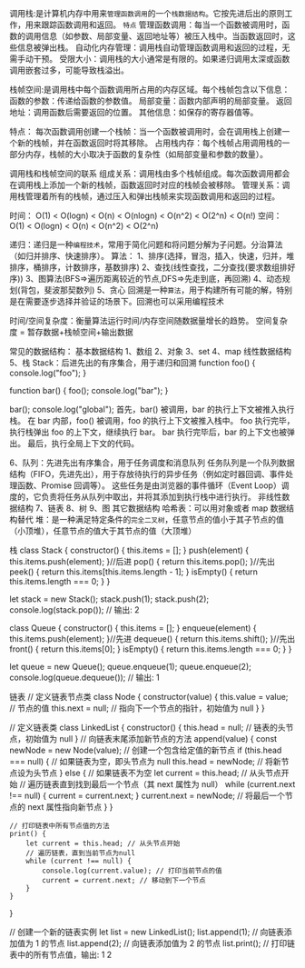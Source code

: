 调用栈:是计算机内存中用来`管理函数调用`的一个`栈数据结构`。它按先进后出的原则工作，用来跟踪函数调用和返回。
`特点`
管理函数调用：每当一个函数被调用时，函数的调用信息（如参数、局部变量、返回地址等）被压入栈中。当函数返回时，这些信息被弹出栈。
自动化内存管理：调用栈自动管理函数调用和返回的过程，无需手动干预。
受限大小：调用栈的大小通常是有限的。如果递归调用太深或函数调用嵌套过多，可能导致栈溢出。

栈帧空间:是调用栈中每个函数调用所占用的内存区域。每个栈帧包含以下信息：
函数的参数：传递给函数的参数值。
局部变量：函数内部声明的局部变量。
返回地址：调用函数后需要返回的位置。
其他信息：如保存的寄存器值等。

特点：
每次函数调用创建一个栈帧：当一个函数被调用时，会在调用栈上创建一个新的栈帧，并在函数返回时将其移除。
占用栈内存：每个栈帧占用调用栈的一部分内存，栈帧的大小取决于函数的复杂性（如局部变量和参数的数量）。

调用栈和栈帧空间的联系
组成关系：调用栈由多个栈帧组成。每次函数调用都会在调用栈上添加一个新的栈帧，函数返回时对应的栈帧会被移除。
管理关系：调用栈管理着所有的栈帧，通过压入和弹出栈帧来实现函数调用和返回的过程。

时间：
O(1) < O(logn) < O(n) < O(nlogn) < O(n^2) < O(2^n) < O(n!)
空间：
O(1) < O(logn) < O(n) < O(n^2) < O(2^n)

递归：递归是一种`编程技术`，常用于简化问题和将问题分解为子问题。分治算法（如归并排序、快速排序）。
算法：
1、排序(选择，冒泡，插入，快速，归并，堆排序，桶排序，计数排序，基数排序)
2、查找(线性查找，二分查找(要求数组排好序))
3、图算法(BFS=>遍历距离较近的节点,DFS=>先走到底，再回溯)
4、动态规划(背包，斐波那契数列)
5、贪心
回溯是一种`算法`，用于构建所有可能的解，特别是在需要逐步选择并验证的场景下。回溯也可以采用编程技术

时间/空间复杂度：衡量算法运行时间/内存空间随数据量增长的趋势。
空间复杂度 = 暂存数据+栈帧空间+输出数据

常见的数据结构：
基本数据结构
1、数组
2、对象
3、set
4、map
线性数据结构
5、栈 Stack：后进先出的有序集合，用于递归和回溯
function foo() {
    console.log("foo");
}

function bar() {
    foo();
    console.log("bar");
}

bar();
console.log("global");
首先，bar() 被调用，bar 的执行上下文被推入执行栈。
在 bar 内部，foo() 被调用，foo 的执行上下文被推入栈中。
foo 执行完毕，执行栈弹出 foo 的上下文，继续执行 bar。
bar 执行完毕后，bar 的上下文也被弹出。
最后，执行全局上下文的代码。

6、队列：先进先出有序集合，用于任务调度和消息队列
任务队列是一个队列数据结构（FIFO，先进先出），用于存放待执行的异步任务（例如定时器回调、事件处理函数、Promise 回调等）。
这些任务是由浏览器的事件循环（Event Loop）调度的，它负责将任务从队列中取出，并将其添加到执行栈中进行执行。
非线性数据结构
7、链表
8、树
9、图
其它数据结构
哈希表：可以用对象或者 map 数据结构替代
堆：是一种满足特定条件的`完全二叉树`，任意节点的值小于其子节点的值（小顶堆），任意节点的值大于其节点的值（大顶堆）

栈
class Stack {
constructor() {
this.items = [];
}
push(element) {
this.items.push(element);
}//后进
pop() {
return this.items.pop();
}//先出
peek() {
return this.items[this.items.length - 1];
}
isEmpty() {
return this.items.length === 0;
}
}

let stack = new Stack();
stack.push(1);
stack.push(2);
console.log(stack.pop()); // 输出: 2

class Queue {
constructor() {
this.items = [];
}
enqueue(element) {
this.items.push(element);
}//先进
dequeue() {
return this.items.shift();
}//先出
front() {
return this.items[0];
}
isEmpty() {
return this.items.length === 0;
}
}

let queue = new Queue();
queue.enqueue(1);
queue.enqueue(2);
console.log(queue.dequeue()); // 输出: 1

链表
// 定义链表节点类
class Node {
constructor(value) {
this.value = value; // 节点的值
this.next = null; // 指向下一个节点的指针，初始值为 null
}
}

// 定义链表类
class LinkedList {
constructor() {
this.head = null; // 链表的头节点，初始值为 null
}
// 向链表末尾添加新节点的方法
append(value) {
const newNode = new Node(value); // 创建一个包含给定值的新节点
if (this.head === null) { // 如果链表为空，即头节点为 null
this.head = newNode; // 将新节点设为头节点
} else { // 如果链表不为空
let current = this.head; // 从头节点开始
// 遍历链表直到找到最后一个节点（其 next 属性为 null）
while (current.next !== null) {
current = current.next;
}
current.next = newNode; // 将最后一个节点的 next 属性指向新节点
}
}

    // 打印链表中所有节点值的方法
    print() {
        let current = this.head; // 从头节点开始
        // 遍历链表，直到当前节点为null
        while (current !== null) {
            console.log(current.value); // 打印当前节点的值
            current = current.next; // 移动到下一个节点
        }
    }

}

// 创建一个新的链表实例
let list = new LinkedList();
list.append(1); // 向链表添加值为 1 的节点
list.append(2); // 向链表添加值为 2 的节点
list.print(); // 打印链表中的所有节点值，输出: 1 2
